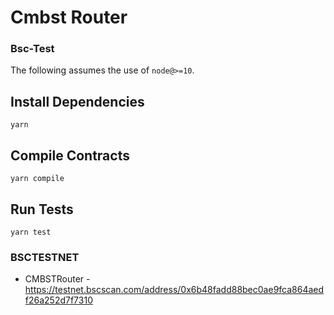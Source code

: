 # Cmbst Router

### Bsc-Test

The following assumes the use of `node@>=10`.

## Install Dependencies

`yarn`

## Compile Contracts

`yarn compile`

## Run Tests

`yarn test`

### BSCTESTNET

- CMBSTRouter - https://testnet.bscscan.com/address/0x6b48fadd88bec0ae9fca864aedf26a252d7f7310
